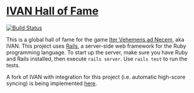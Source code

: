 # [IVAN Hall of Fame](https://ivan-hall-of-fame.herokuapp.com)

[![Build Status](https://travis-ci.org/emlai/ivan-hall-of-fame.svg?branch=master)](https://travis-ci.org/emlai/ivan-hall-of-fame)

This is a global hall of fame for the game [Iter Vehemens ad Necem][1], aka
IVAN. This project uses [Rails][3], a server-side web framework for the Ruby
programming language. To start up the server, make sure you have Ruby and Rails
installed, then execute `rails server`. Use `rails test` to run the tests.

A fork of IVAN with integration for this project (i.e. automatic high-score
syncing) is being implemented [here][2].

[1]: https://github.com/Attnam/ivan
[2]: https://github.com/emlai/ivan/tree/global-hall-of-fame
[3]: https://rubyonrails.org
